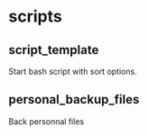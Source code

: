 # scripts

## script_template
Start bash script with sort options.

## personal_backup_files
Back personnal files
